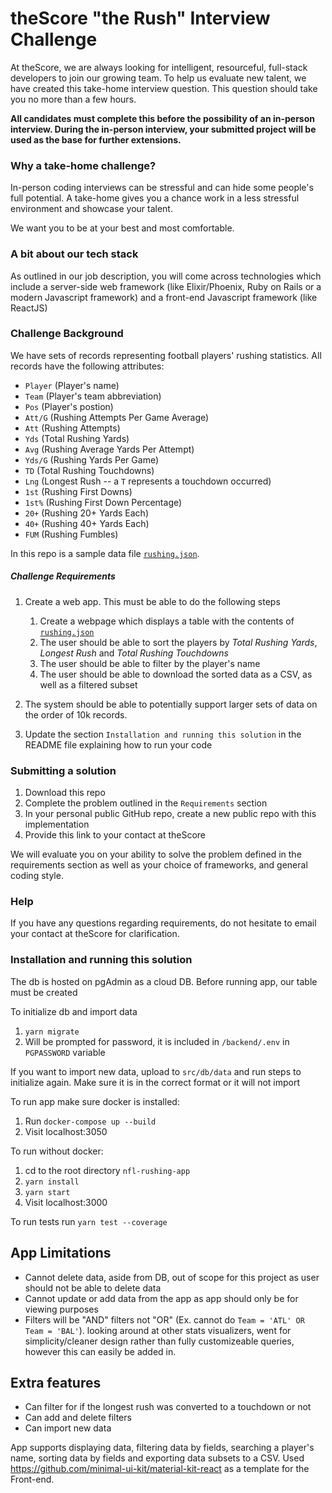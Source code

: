# theScore "the Rush" Interview Challenge
At theScore, we are always looking for intelligent, resourceful, full-stack developers to join our growing team. To help us evaluate new talent, we have created this take-home interview question. This question should take you no more than a few hours.

**All candidates must complete this before the possibility of an in-person interview. During the in-person interview, your submitted project will be used as the base for further extensions.**

### Why a take-home challenge?
In-person coding interviews can be stressful and can hide some people's full potential. A take-home gives you a chance work in a less stressful environment and showcase your talent.

We want you to be at your best and most comfortable.

### A bit about our tech stack
As outlined in our job description, you will come across technologies which include a server-side web framework (like Elixir/Phoenix, Ruby on Rails or a modern Javascript framework) and a front-end Javascript framework (like ReactJS)

### Challenge Background
We have sets of records representing football players' rushing statistics. All records have the following attributes:
* `Player` (Player's name)
* `Team` (Player's team abbreviation)
* `Pos` (Player's postion)
* `Att/G` (Rushing Attempts Per Game Average)
* `Att` (Rushing Attempts)
* `Yds` (Total Rushing Yards)
* `Avg` (Rushing Average Yards Per Attempt)
* `Yds/G` (Rushing Yards Per Game)
* `TD` (Total Rushing Touchdowns)
* `Lng` (Longest Rush -- a `T` represents a touchdown occurred)
* `1st` (Rushing First Downs)
* `1st%` (Rushing First Down Percentage)
* `20+` (Rushing 20+ Yards Each)
* `40+` (Rushing 40+ Yards Each)
* `FUM` (Rushing Fumbles)

In this repo is a sample data file [`rushing.json`](/rushing.json).

##### Challenge Requirements
1. Create a web app. This must be able to do the following steps
    1. Create a webpage which displays a table with the contents of [`rushing.json`](/rushing.json)
    2. The user should be able to sort the players by _Total Rushing Yards_, _Longest Rush_ and _Total Rushing Touchdowns_
    3. The user should be able to filter by the player's name
    4. The user should be able to download the sorted data as a CSV, as well as a filtered subset
    
2. The system should be able to potentially support larger sets of data on the order of 10k records.

3. Update the section `Installation and running this solution` in the README file explaining how to run your code

### Submitting a solution
1. Download this repo
2. Complete the problem outlined in the `Requirements` section
3. In your personal public GitHub repo, create a new public repo with this implementation
4. Provide this link to your contact at theScore

We will evaluate you on your ability to solve the problem defined in the requirements section as well as your choice of frameworks, and general coding style.

### Help
If you have any questions regarding requirements, do not hesitate to email your contact at theScore for clarification.

### Installation and running this solution
The db is hosted on pgAdmin as a cloud DB. Before running app, our table must be created

To initialize db and import data
1. `yarn migrate`
2. Will be prompted for password, it is included in `/backend/.env` in `PGPASSWORD` variable

If you want to import new data, upload to `src/db/data` and run steps to initialize again. Make sure it is in the correct format or it will not import

To run app make sure docker is installed:
1. Run `docker-compose up --build`
2. Visit localhost:3050

To run without docker:
1. cd to the root directory `nfl-rushing-app`
2. `yarn install`
3. `yarn start`
4. Visit localhost:3000

To run tests run `yarn test --coverage`

## App Limitations
- Cannot delete data, aside from DB, out of scope for this project as user should not be able to delete data
- Cannot update or add data from the app as app should only be for viewing purposes
- Filters will be "AND" filters not "OR" (Ex. cannot do `Team = 'ATL' OR Team = 'BAL'`). looking around at other stats visualizers, went for simplicity/cleaner design rather than fully customizeable queries, however this can easily be added in.

## Extra features
- Can filter for if the longest rush was converted to a touchdown or not
- Can add and delete filters
- Can import new data

App supports displaying data, filtering data by fields, searching a player's name, sorting data by fields and exporting data subsets to a CSV. Used https://github.com/minimal-ui-kit/material-kit-react as a template for the Front-end.